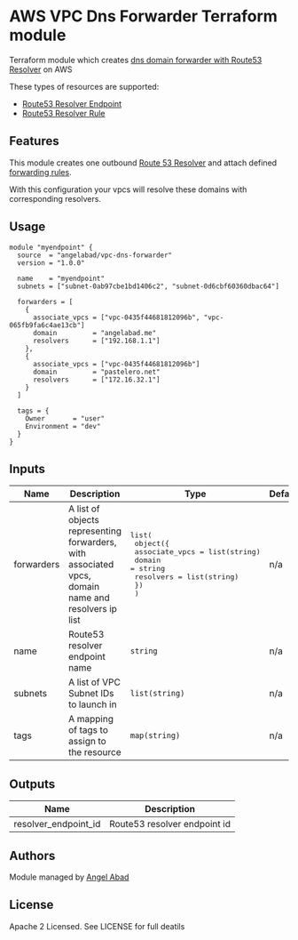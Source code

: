 # AWS VPC Dns Forwarder Terraform module

Terraform module which creates [dns domain forwarder with Route53 Resolver](https://docs.aws.amazon.com/Route53/latest/DeveloperGuide/resolver-forwarding-outbound-queries.html) on AWS

These types of resources are supported:

* [Route53 Resolver Endpoint](https://www.terraform.io/docs/providers/aws/r/route53_resolver_endpoint.html)
* [Route53 Resolver Rule](https://www.terraform.io/docs/providers/aws/r/route53_resolver_rule.html) 

## Features

This module creates one outbound [Route 53 Resolver](https://docs.aws.amazon.com/Route53/latest/DeveloperGuide/resolver-getting-started.html) and attach defined
[forwarding rules](https://docs.aws.amazon.com/Route53/latest/DeveloperGuide/resolver-rules-managing.html).

With this configuration your vpcs will resolve these domains with corresponding resolvers.

## Usage

```hcl
module "myendpoint" {
  source  = "angelabad/vpc-dns-forwarder"
  version = "1.0.0"

  name    = "myendpoint"
  subnets = ["subnet-0ab97cbe1bd1406c2", "subnet-0d6cbf60360dbac64"]

  forwarders = [
    {
      associate_vpcs = ["vpc-0435f44681812096b", "vpc-065fb9fa6c4ae13cb"]
      domain         = "angelabad.me"
      resolvers      = ["192.168.1.1"]
    },
    {
      associate_vpcs = ["vpc-0435f44681812096b"]
      domain         = "pastelero.net"
      resolvers      = ["172.16.32.1"]
    }
  ]

  tags = {
    Owner       = "user"
    Environment = "dev"
  }
}
```

<!-- BEGINNING OF PRE-COMMIT-TERRAFORM DOCS HOOK -->
## Inputs

| Name | Description | Type | Default | Required |
|------|-------------|------|---------|:-----:|
| forwarders | A list of objects representing forwarders, with associated vpcs, domain name and resolvers ip list | <pre>list(<br>    object({<br>      associate_vpcs = list(string)<br>      domain         = string<br>      resolvers      = list(string)<br>    })<br>  )</pre> | n/a | yes |
| name | Route53 resolver endpoint name | `string` | n/a | yes |
| subnets | A list of VPC Subnet IDs to launch in | `list(string)` | n/a | yes |
| tags | A mapping of tags to assign to the resource | `map(string)` | n/a | yes |

## Outputs

| Name | Description |
|------|-------------|
| resolver\_endpoint\_id | Route53 resolver endpoint id |

<!-- END OF PRE-COMMIT-TERRAFORM DOCS HOOK -->

## Authors

Module managed by [Angel Abad](https://angelabad.me)

## License

Apache 2 Licensed. See LICENSE for full deatils